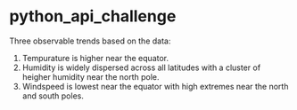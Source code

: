 # python_api_challenge
Three observable trends based on the data:
1. Tempurature is higher near the equator.
2. Humidity is widely dispersed across all latitudes with a cluster of heigher humidity near the north pole.
3. Windspeed is lowest near the equator with high extremes near the north and south poles.
